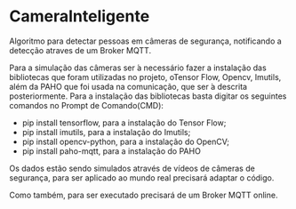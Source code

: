 # CameraInteligente
Algoritmo para detectar pessoas em câmeras de segurança, notificando a detecção atraves de um Broker MQTT. 

Para a simulação das câmeras ser ́a necessário fazer a instalação das bibliotecas que foram utilizadas no projeto, oTensor Flow, Opencv, Imutils, além da PAHO que foi usada na comunicação, que ser ́a descrita posteriormente. Para a instalação das bibliotecas basta digitar os seguintes comandos no Prompt de Comando(CMD):
- pip install tensorflow, para a instalação do Tensor Flow;
- pip install imutils, para a instalação do Imutils;
- pip install opencv-python, para a instalação do OpenCV;
- pip install paho-mqtt, para a instalação do PAHO

Os dados estão sendo simulados através de vídeos de câmeras de segurança, para ser aplicado ao mundo real precisará adaptar o código.

Como também, para ser executado precisará de um Broker MQTT online.
